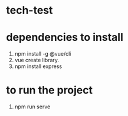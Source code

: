# tech-test

# dependencies to install

1. npm install -g @vue/cli
2. vue create library.
3. npm install express

# to run the project

1. npm run serve
